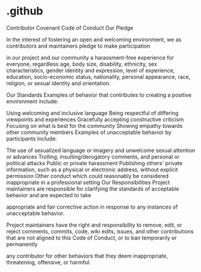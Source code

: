 # .github 

Contributor Covenant Code of Conduct
Our Pledge

In the interest of fostering an open and welcoming environment, 
we as contributors and maintainers pledge to make participation

 in our project and our community a harassment-free experience for everyone,
 regardless age, body size, disability, ethnicity, sex characteristics,
 gender identity and expression, level of experience, education, socio-economic status,
 nationality, personal appearance, race, religion, or sexual identity and orientation.

Our Standards
Examples of behavior that contributes to creating a positive environment include:

Using welcoming and inclusive language
Being respectful of differing viewpoints and experiences
Gracefully accepting constructive criticism
Focusing on what is best for the community
Showing empathy towards other community members
Examples of unacceptable behavior by participants include:

The use of sexualized language or imagery and unwelcome sexual attention or advances
Trolling, insulting/derogatory comments, and personal or political attacks
Public or private harassment
Publishing others' private information, such as a physical or electronic address, without explicit permission
Other conduct which could reasonably be considered inappropriate in a professional setting
Our Responsibilities
Project maintainers are responsible for clarifying the standards of acceptable behavior and are expected to take

 appropriate and fair corrective action in response to any instances of unacceptable behavior.

Project maintainers have the right and responsibility to remove, edit, or reject comments, commits, code, wiki edits,
issues, and other contributions that are not aligned to this Code of Conduct, or to ban temporarily or permanently

 any contributor for other behaviors that they deem inappropriate, threatening, offensive, or harmful.
